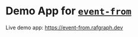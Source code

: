 # Demo App for [`event-from`](https://github.com/rafgraph/event-from)

Live demo app: https://event-from.rafgraph.dev
